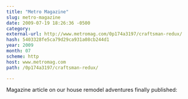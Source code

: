 ```yaml
---
title: "Metro Magazine"
slug: metro-magazine
date: 2009-07-19 18:26:36 -0500
category: 
external-url: http://www.metromag.com/0p174a3197/craftsman-redux/
hash: 5403328fe5ca79d29ca931a08cb244d1
year: 2009
month: 07
scheme: http
host: www.metromag.com
path: /0p174a3197/craftsman-redux/

---
```


Magazine article on our house remodel adventures finally published: 
